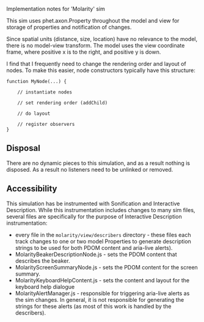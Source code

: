 Implementation notes for 'Molarity' sim

This sim uses phet.axon.Property throughout the model and view for storage of properties and notification of changes.

Since spatial units (distance, size, location) have no relevance to the model, there is no model-view transform.
The model uses the view coordinate frame, where positive x is to the right, and positive y is down.

I find that I frequently need to change the rendering order and layout of nodes.
To make this easier, node constructors typically have this structure:

    function MyNode(...) {

        // instantiate nodes

        // set rendering order (addChild)

        // do layout

        // register observers
    }

## Disposal

There are no dynamic pieces to this simulation, and as a result nothing is disposed.
As a result no listeners need to be unlinked or removed.

## Accessibility

This simulation has be instrumented with Sonification and Interactive Description. While this instrumentation includes
changes to many sim files, several files are specifically for the purpose of Interactive Description instrumentation:

* every file in the `molarity/view/describers` directory - these files each track changes to one or two model Properties
to generate description strings to be used for both PDOM content and aria-live alerts).
* MolarityBeakerDescriptionNode.js - sets the PDOM content that describes the beaker.
* MolarityScreenSummaryNode.js - sets the PDOM content for the screen summary.
* MolarityKeyboardHelpContent.js - sets the content and layout for the keyboard help dialogue
* MolarityAlertManager.js - responsible for triggering aria-live alerts as the sim changes. In general, it is not
responsible for generating the strings for these alerts (as most of this work is handled by the describers).